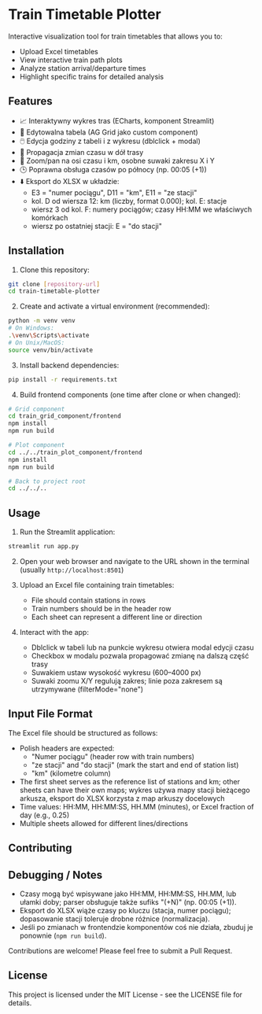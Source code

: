 # Train Timetable Plotter

Interactive visualization tool for train timetables that allows you to:
- Upload Excel timetables
- View interactive train path plots
- Analyze station arrival/departure times
- Highlight specific trains for detailed analysis

## Features

- 📈 Interaktywny wykres tras (ECharts, komponent Streamlit)
- 🧾 Edytowalna tabela (AG Grid jako custom component)
- 🖱️ Edycja godziny z tabeli i z wykresu (dblclick + modal)
- 🔄 Propagacja zmian czasu w dół trasy
- 🧭 Zoom/pan na osi czasu i km, osobne suwaki zakresu X i Y
- 🕒 Poprawna obsługa czasów po północy (np. 00:05 (+1))
- ⬇️ Eksport do XLSX w układzie:
  - E3 = "numer pociągu", D11 = "km", E11 = "ze stacji"
  - kol. D od wiersza 12: km (liczby, format 0.000); kol. E: stacje
  - wiersz 3 od kol. F: numery pociągów; czasy HH:MM we właściwych komórkach
  - wiersz po ostatniej stacji: E = "do stacji"

## Installation

1. Clone this repository:
```bash
git clone [repository-url]
cd train-timetable-plotter
```

2. Create and activate a virtual environment (recommended):
```bash
python -m venv venv
# On Windows:
.\venv\Scripts\activate
# On Unix/MacOS:
source venv/bin/activate
```

3. Install backend dependencies:
```bash
pip install -r requirements.txt
```

4. Build frontend components (one time after clone or when changed):
```bash
# Grid component
cd train_grid_component/frontend
npm install
npm run build

# Plot component
cd ../../train_plot_component/frontend
npm install
npm run build

# Back to project root
cd ../../..
```

## Usage

1. Run the Streamlit application:
```bash
streamlit run app.py
```

2. Open your web browser and navigate to the URL shown in the terminal (usually `http://localhost:8501`)

3. Upload an Excel file containing train timetables:
   - File should contain stations in rows
   - Train numbers should be in the header row
   - Each sheet can represent a different line or direction

4. Interact with the app:
   - Dblclick w tabeli lub na punkcie wykresu otwiera modal edycji czasu
   - Checkbox w modalu pozwala propagować zmianę na dalszą część trasy
   - Suwakiem ustaw wysokość wykresu (600–4000 px)
   - Suwaki zoomu X/Y regulują zakres; linie poza zakresem są utrzymywane (filterMode="none")

## Input File Format

The Excel file should be structured as follows:
- Polish headers are expected:
  - "Numer pociągu" (header row with train numbers)
  - "ze stacji" and "do stacji" (mark the start and end of station list)
  - "km" (kilometre column)
- The first sheet serves as the reference list of stations and km; other sheets can have their own maps; wykres używa mapy stacji bieżącego arkusza, eksport do XLSX korzysta z map arkuszy docelowych
- Time values: HH:MM, HH:MM:SS, HH.MM (minutes), or Excel fraction of day (e.g., 0.25)
- Multiple sheets allowed for different lines/directions

## Contributing
## Debugging / Notes

- Czasy mogą być wpisywane jako HH:MM, HH:MM:SS, HH.MM, lub ułamki doby; parser obsługuje także sufiks "(+N)" (np. 00:05 (+1)).
- Eksport do XLSX wiąże czasy po kluczu (stacja, numer pociągu); dopasowanie stacji toleruje drobne różnice (normalizacja).
- Jeśli po zmianach w frontendzie komponentów coś nie działa, zbuduj je ponownie (`npm run build`).

Contributions are welcome! Please feel free to submit a Pull Request.

## License

This project is licensed under the MIT License - see the LICENSE file for details.